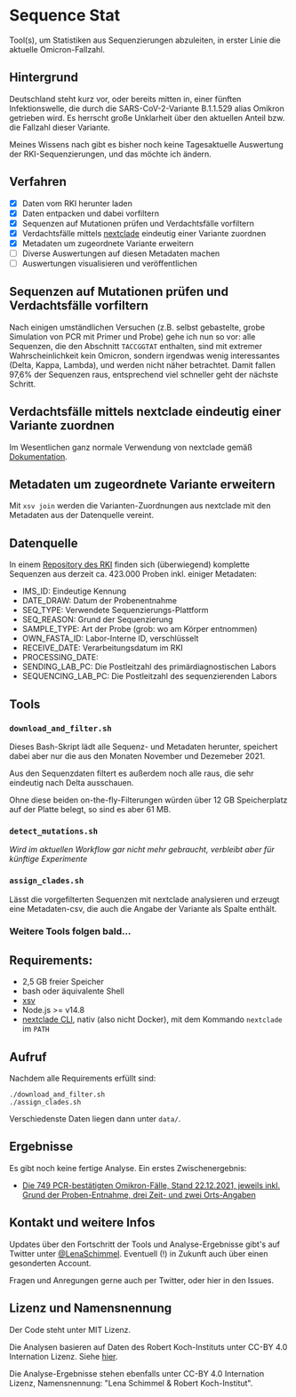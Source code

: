 # Sequence Stat
Tool(s), um Statistiken aus Sequenzierungen abzuleiten, in erster Linie die aktuelle Omicron-Fallzahl.

## Hintergrund
Deutschland steht kurz vor, oder bereits mitten in, einer fünften Infektionswelle, die durch die SARS-CoV-2-Variante B.1.1.529 alias Omikron getrieben wird. Es herrscht große Unklarheit über den aktuellen Anteil bzw. die Fallzahl dieser Variante.

Meines Wissens nach gibt es bisher noch keine Tagesaktuelle Auswertung der RKI-Sequenzierungen, und das möchte ich ändern.

## Verfahren
 * [x] Daten vom RKI herunter laden
 * [x] Daten entpacken und dabei vorfiltern
 * [x] Sequenzen auf Mutationen prüfen und Verdachtsfälle vorfiltern
 * [x] Verdachtsfälle mittels [nextclade](https://docs.nextstrain.org/projects/nextclade/en/stable/index.html) eindeutig einer Variante zuordnen
 * [x] Metadaten um zugeordnete Variante erweitern 
 * [ ] Diverse Auswertungen auf diesen Metadaten machen
 * [ ] Auswertungen visualisieren und veröffentlichen

## Sequenzen auf Mutationen prüfen und Verdachtsfälle vorfiltern
Nach einigen umständlichen Versuchen (z.B. selbst gebastelte, grobe Simulation von PCR mit Primer und Probe) gehe ich nun so vor: alle Sequenzen, die den Abschnitt `TACCGGTAT` enthalten, sind mit extremer Wahrscheinlichkeit kein Omicron, sondern irgendwas wenig interessantes (Delta, Kappa, Lambda), und werden nicht näher betrachtet. Damit fallen 97,6% der Sequenzen raus, entsprechend viel schneller geht der nächste Schritt.
## Verdachtsfälle mittels nextclade eindeutig einer Variante zuordnen
Im Wesentlichen ganz normale Verwendung von nextclade gemäß [Dokumentation](https://docs.nextstrain.org/projects/nextclade/en/stable/user/nextclade-cli.html).

## Metadaten um zugeordnete Variante erweitern
Mit `xsv join` werden die Varianten-Zuordnungen aus nextclade mit den Metadaten aus der Datenquelle vereint.
## Datenquelle
In einem [Repository  des RKI](https://github.com/robert-koch-institut/SARS-CoV-2-Sequenzdaten_aus_Deutschland) finden sich (überwiegend) komplette Sequenzen aus derzeit ca. 423.000 Proben inkl. einiger Metadaten:
 * IMS_ID: Eindeutige Kennung
 * DATE_DRAW: Datum der Probenentnahme
 * SEQ_TYPE: Verwendete Sequenzierungs-Plattform
 * SEQ_REASON: Grund der Sequenzierung
 * SAMPLE_TYPE: Art der Probe (grob: wo am Körper entnommen)
 * OWN_FASTA_ID: Labor-Interne ID, verschlüsselt
 * RECEIVE_DATE: Verarbeitungsdatum im RKI
 * PROCESSING_DATE: 
 * SENDING_LAB_PC: Die Postleitzahl des primärdiagnostischen Labors
 * SEQUENCING_LAB_PC: Die Postleitzahl des sequenzierenden Labors

## Tools
### `download_and_filter.sh`
Dieses Bash-Skript lädt alle Sequenz- und Metadaten herunter, speichert dabei aber nur die aus den Monaten November und Dezemeber 2021.

Aus den Sequenzdaten filtert es außerdem noch alle raus, die sehr eindeutig nach Delta ausschauen.

Ohne diese beiden on-the-fly-Filterungen würden über 12 GB Speicherplatz auf der Platte belegt, so sind es aber 61 MB.
### `detect_mutations.sh`
*Wird im aktuellen Workflow gar nicht mehr gebraucht, verbleibt aber für künftige Experimente*
### `assign_clades.sh`
Lässt die vorgefilterten Sequenzen mit nextclade analysieren und erzeugt eine Metadaten-csv, die auch die Angabe der Variante als Spalte enthält.
### Weitere Tools folgen bald...
## Requirements:
 * 2,5 GB freier Speicher
 * bash oder äquivalente Shell
 * [xsv](https://github.com/BurntSushi/xsv)
 * Node.js >= v14.8
 * [nextclade CLI](https://docs.nextstrain.org/projects/nextclade/en/stable/user/nextclade-cli.html), nativ (also nicht Docker), mit dem Kommando `nextclade` im `PATH`

## Aufruf
Nachdem alle Requirements erfüllt sind:
```
./download_and_filter.sh
./assign_clades.sh
```

Verschiedenste Daten liegen dann unter `data/`.

## Ergebnisse
Es gibt noch keine fertige Analyse. Ein erstes Zwischenergebnis:
 * [Die 749 PCR-bestätigten Omikron-Fälle, Stand 22.12.2021, jeweils inkl. Grund der Proben-Entnahme, drei Zeit- und zwei Orts-Angaben](https://gist.github.com/lenaschimmel/35d553e2e615a98b56542bff7b66e56f)

## Kontakt und weitere Infos
Updates über den Fortschritt der Tools und Analyse-Ergebnisse gibt's auf Twitter unter [@LenaSchimmel](https://twitter.com/LenaSchimmel). Eventuell (!) in Zukunft auch über einen gesonderten Account.

Fragen und Anregungen gerne auch per Twitter, oder hier in den Issues.

## Lizenz und Namensnennung
Der Code steht unter MIT Lizenz.

Die Analysen basieren auf Daten des Robert Koch-Instituts unter CC-BY 4.0 Internation Lizenz. Siehe [hier](https://github.com/robert-koch-institut/SARS-CoV-2-Sequenzdaten_aus_Deutschland#lizenz).

Die Analyse-Ergebnisse stehen ebenfalls unter CC-BY 4.0 Internation Lizenz, Namensnennung: "Lena Schimmel & Robert Koch-Institut".